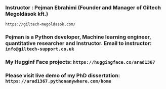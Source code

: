 ### Instructor : Pejman Ebrahimi (Founder and Manager of Giltech Megoldások kft.) 
`https://giltech-megoldasok.com/`

### Pejman is a Python developer, Machine learning engineer, quantitative researcher and Instructor. Email to instructor: `info@giltech-support.co.uk`

### My Hugginf Face projects: `https://huggingface.co/arad1367`

### Please visit live demo of my PhD dissertation: `https://arad1367.pythonanywhere.com/home`
